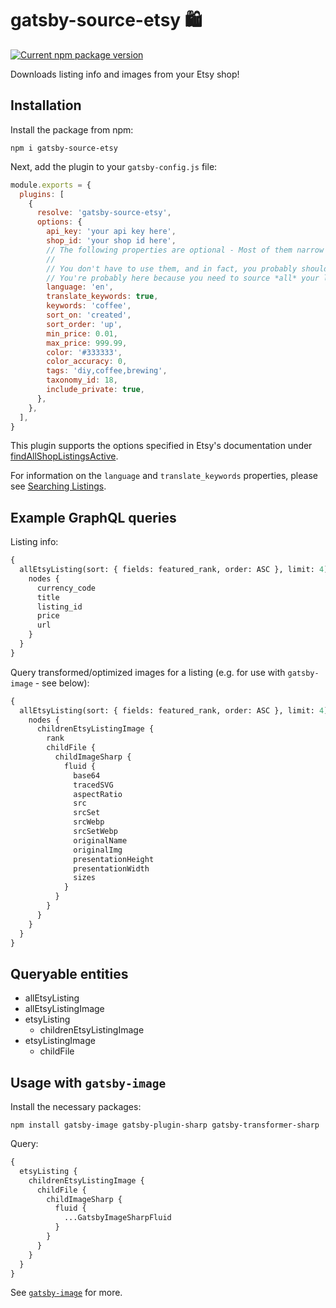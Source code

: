 # gatsby-source-etsy 🛍

[![Current npm package version](https://img.shields.io/npm/v/gatsby-source-etsy)](https://www.npmjs.com/package/gatsby-source-etsy)

Downloads listing info and images from your Etsy shop!

## Installation

Install the package from npm:

`npm i gatsby-source-etsy`

Next, add the plugin to your `gatsby-config.js` file:

```javascript
module.exports = {
  plugins: [
    {
      resolve: 'gatsby-source-etsy',
      options: {
        api_key: 'your api key here',
        shop_id: 'your shop id here',
        // The following properties are optional - Most of them narrow the results returned from Etsy.
        //
        // You don't have to use them, and in fact, you probably shouldn't!
        // You're probably here because you need to source *all* your listings.
        language: 'en',
        translate_keywords: true,
        keywords: 'coffee',
        sort_on: 'created',
        sort_order: 'up',
        min_price: 0.01,
        max_price: 999.99,
        color: '#333333',
        color_accuracy: 0,
        tags: 'diy,coffee,brewing',
        taxonomy_id: 18,
        include_private: true,
      },
    },
  ],
}
```

This plugin supports the options specified in Etsy's documentation under [findAllShopListingsActive](https://www.etsy.com/developers/documentation/reference/listing#method_findallshoplistingsactive).

For information on the `language` and `translate_keywords` properties, please see [Searching Listings](https://www.etsy.com/developers/documentation/reference/listing#section_searching_listings).

## Example GraphQL queries

Listing info:

```graphql
{
  allEtsyListing(sort: { fields: featured_rank, order: ASC }, limit: 4) {
    nodes {
      currency_code
      title
      listing_id
      price
      url
    }
  }
}
```

Query transformed/optimized images for a listing (e.g. for use with `gatsby-image` - see below):

```graphql
{
  allEtsyListing(sort: { fields: featured_rank, order: ASC }, limit: 4) {
    nodes {
      childrenEtsyListingImage {
        rank
        childFile {
          childImageSharp {
            fluid {
              base64
              tracedSVG
              aspectRatio
              src
              srcSet
              srcWebp
              srcSetWebp
              originalName
              originalImg
              presentationHeight
              presentationWidth
              sizes
            }
          }
        }
      }
    }
  }
}
```

## Queryable entities

- allEtsyListing
- allEtsyListingImage
- etsyListing
  - childrenEtsyListingImage
- etsyListingImage
  - childFile

## Usage with `gatsby-image`

Install the necessary packages:

`npm install gatsby-image gatsby-plugin-sharp gatsby-transformer-sharp`

Query:

```graphql
{
  etsyListing {
    childrenEtsyListingImage {
      childFile {
        childImageSharp {
          fluid {
            ...GatsbyImageSharpFluid
          }
        }
      }
    }
  }
}
```

See [`gatsby-image`](https://www.gatsbyjs.org/packages/gatsby-image/) for more.
